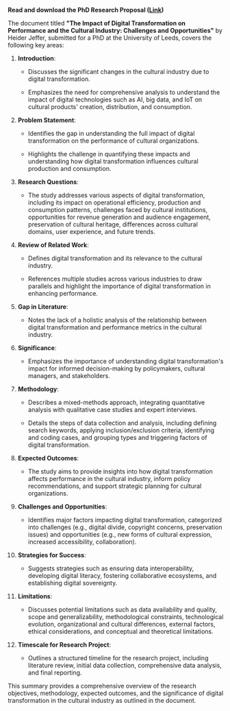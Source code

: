 **Read and download the PhD Research Proposal
([Link](https://github.com/HeiderJeffer/PhD-Leeds-Doctoral-College-University-of-Leeds/blob/main/d.pdf))**

The document titled **\"The Impact of Digital Transformation on
Performance and the Cultural Industry: Challenges and Opportunities\"**
by Heider Jeffer, submitted for a PhD at the University of Leeds, covers
the following key areas:

1.  **Introduction**:

    -   Discusses the significant changes in the cultural industry due
        to digital transformation.

    -   Emphasizes the need for comprehensive analysis to understand the
        impact of digital technologies such as AI, big data, and IoT on
        cultural products\' creation, distribution, and consumption.

2.  **Problem Statement**:

    -   Identifies the gap in understanding the full impact of digital
        transformation on the performance of cultural organizations.

    -   Highlights the challenge in quantifying these impacts and
        understanding how digital transformation influences cultural
        production and consumption.

3.  **Research Questions**:

    -   The study addresses various aspects of digital transformation,
        including its impact on operational efficiency, production and
        consumption patterns, challenges faced by cultural institutions,
        opportunities for revenue generation and audience engagement,
        preservation of cultural heritage, differences across cultural
        domains, user experience, and future trends.

4.  **Review of Related Work**:

    -   Defines digital transformation and its relevance to the cultural
        industry.

    -   References multiple studies across various industries to draw
        parallels and highlight the importance of digital transformation
        in enhancing performance.

5.  **Gap in Literature**:

    -   Notes the lack of a holistic analysis of the relationship
        between digital transformation and performance metrics in the
        cultural industry.

6.  **Significance**:

    -   Emphasizes the importance of understanding digital
        transformation\'s impact for informed decision-making by
        policymakers, cultural managers, and stakeholders.

7.  **Methodology**:

    -   Describes a mixed-methods approach, integrating quantitative
        analysis with qualitative case studies and expert interviews.

    -   Details the steps of data collection and analysis, including
        defining search keywords, applying inclusion/exclusion criteria,
        identifying and coding cases, and grouping types and triggering
        factors of digital transformation.

8.  **Expected Outcomes**:

    -   The study aims to provide insights into how digital
        transformation affects performance in the cultural industry,
        inform policy recommendations, and support strategic planning
        for cultural organizations.

9.  **Challenges and Opportunities**:

    -   Identifies major factors impacting digital transformation,
        categorized into challenges (e.g., digital divide, copyright
        concerns, preservation issues) and opportunities (e.g., new
        forms of cultural expression, increased accessibility,
        collaboration).

10. **Strategies for Success**:

    -   Suggests strategies such as ensuring data interoperability,
        developing digital literacy, fostering collaborative ecosystems,
        and establishing digital sovereignty.

11. **Limitations**:

    -   Discusses potential limitations such as data availability and
        quality, scope and generalizability, methodological constraints,
        technological evolution, organizational and cultural
        differences, external factors, ethical considerations, and
        conceptual and theoretical limitations.

12. **Timescale for Research Project**:

    -   Outlines a structured timeline for the research project,
        including literature review, initial data collection,
        comprehensive data analysis, and final reporting.

This summary provides a comprehensive overview of the research
objectives, methodology, expected outcomes, and the significance of
digital transformation in the cultural industry as outlined in the
document.

